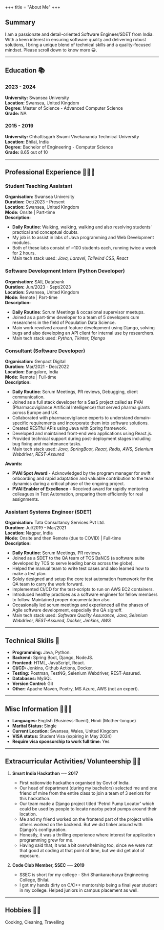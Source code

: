 +++ 
title = "About Me"
+++
## Summary

I am a passionate and detail-oriented Software Engineer/SDET from India. With a keen interest in ensuring software quality and delivering robust solutions, I bring a unique blend of technical skills and a quality-focused mindset. Please scroll down to know more 😀.

---

## Education 📚

### 2023 - 2024

**University:** Swansea University  
**Location:** Swansea, United Kingdom  
**Degree:** Master of Science - Advanced Computer Science  
**Grade:** NA

### 2015 - 2019

**University:** Chhattisgarh Swami Vivekananda Technical University  
**Location:** Bhilai, India  
**Degree:** Bachelor of Engineering - Computer Science  
**Grade:** 8.65 out of 10

---

## Professional Experience 🕵🏼‍♂️

### Student Teaching Assistant

**Organisation:** Swansea University  
**Duration:** Oct/2023 - Present  
**Location:** Swansea, United Kingdom  
**Mode:** Onsite | Part-time  
**Description:**  

- **Daily Routine**: Walking, walking, walking and also resolving students' practical and conceptual doubts.
- My job is to assist in labs of Java programming and Web Development modules.
- Both of these labs consist of ~100 students each, running twice a week for 2 hours.
- Main tech stack used: *Java, Laravel, Tailwind CSS, React*

### Software Development Intern (Python Developer)

**Organisation:** SAIL Databank  
**Duration:** Jun/2023 - Sept/2023  
**Location:** Swansea, United Kingdom  
**Mode:** Remote | Part-time  
**Description:**  

- **Daily Routine**: Scrum Meetings & occasional supervisor meetups.
- Joined as a part-time developer to a team of 5 developers cum researchers in the field of Population Data Science.
- Main work revolved around feature development using Django, solving bugs and also developing an API client for internal use by researchers.
- Main tech stack used: *Python, Tkinter, Django*

### Consultant (Software Developer)

**Organisation:** Genpact Digital  
**Duration:** Mar/2021 - Dec/2022  
**Location:** Bangalore, India  
**Mode:** Remote | Full-time  
**Description:**  

- **Daily Routine**: Scrum Meetings, PR reviews, Debugging, client communication.
- Joined as a full stack developer for a SaaS project called as PVAI (Pharmacovigilance Artificial Intelligence) that served pharma giants across Europe and UK.
- Collaborated with pharmacovigilance experts to understand domain-specific requirements and incorporate them into software solutions.
- Created RESTful APIs using Java with Spring framework.
- Developed and maintained front-end web applications using React.js.
- Provided technical support during post-deployment stages including bug fixing and maintenance tasks.
- Main tech stack used: *Java, SpringBoot, React, Redis, AWS, Selenium Webdriver, REST-Assured*

**Awards:**  

- **PVAI Spot Award** - Acknowledged by the program manager for swift onboarding and rapid adaptation and valuable contribution to the team dynamics during a critical phase of the ongoing project.
- **PVAI Enabler of Excellence** - Received award for rapidly mentoring colleagues in Test Automation, preparing them efficiently for real assignments.

### Assistant Systems Engineer (SDET)

**Organisation:** Tata Consultancy Services Pvt Ltd.  
**Duration:** Jul/2019 - Mar/2021  
**Location:** Nagpur, India  
**Mode:** Onsite and then Remote (due to COVID) | Full-time  
**Description:**  

- **Daily Routine**: Scrum Meetings, PR reviews.
- Joined as a SDET to the QA team of TCS BaNCS (a software suite developed by TCS to serve leading banks across the globe).
- Helped the manual team to write test cases and also learned how to make a test plan.
- Solely designed and setup the core test automation framework for the QA team to carry the work forward.
- Implemented CI/CD for the test-scripts to run on AWS EC2 containers.
- Introduced healthy practices as a software engineer for fellow members to follow. Maintained proper documentation also.
- Occasionally led scrum meetings and experienced all the phases of Agile software development, especially the QA signoff.
- Main tech stack used: *Software Quality Assurance, Java, Selenium Webdriver, REST-Assured, Docker, Jenkins, AWS*

---

## Technical Skills 🧰

- **Programming:** Java, Python.
- **Backend:** Spring Boot, Django, NodeJS.
- **Frontend:** HTML, JavaScript, React.
- **CI/CD:** Jenkins, Github Actions, Docker.
- **Testing:** Postman, TestNG, Selenium Webdriver, REST-Assured.
- **Databases:** MySQL
- **Version Control:** Git
- **Other:** Apache Maven, Poetry, MS Azure, AWS (not an expert).

---

## Misc Information 🙅🏼‍♂️

- **Languages:** English (Business-fluent), Hindi (Mother-tongue)
- **Marital Status:** Single
- **Current Location:** Swansea, Wales, United Kingdom
- **VISA status:** Student Visa (expiring in May 2024)
- **Require visa sponsorship to work full time:** Yes

---

## Extracurricular Activities/ Volunteership 🥷🏼

1. **Smart India Hackathon**  --- **2017**

    - First nationwide hackathon organised by Govt of India.
    - Our head of department (during my bachelors) selected me and one friend of mine from the entire class to join a team of 3 seniors for this hackathon.
    - Our team made a Django project titled 'Petrol Pump Locator' which could be used by people to locate nearby petrol pumps around their location.
    - Me and my friend worked on the frontend part of the project while others worked on the backend. But we did tinker around with Django's configuration.
    - Honestly, it was a thrilling experience where interest for application programming grew for me.
    - Having said that, it was a bit overwhelming too, since we were not that good at coding at that point of time, but we did get alot of exposure.

2. **Code Club Member, SSEC**  --- **2019**

    - SSEC is short for my college - Shri Shankaracharya Engineering College, Bhilai.
    - I got my hands dirty on C/C++ mentorship being a final year student in my college. Helped juniors in campus placement as well.

---

## Hobbies 🫶🏼

Cooking, Cleaning, Travelling
